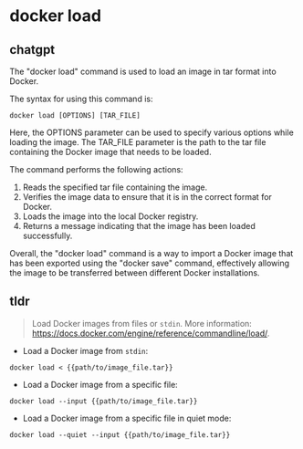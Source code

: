 # docker load 
## chatgpt 
The "docker load" command is used to load an image in tar format into Docker. 

The syntax for using this command is: 

```
docker load [OPTIONS] [TAR_FILE]
```

Here, the OPTIONS parameter can be used to specify various options while loading the image. The TAR_FILE parameter is the path to the tar file containing the Docker image that needs to be loaded.

The command performs the following actions: 

1. Reads the specified tar file containing the image.
2. Verifies the image data to ensure that it is in the correct format for Docker.
3. Loads the image into the local Docker registry.
4. Returns a message indicating that the image has been loaded successfully.

Overall, the "docker load" command is a way to import a Docker image that has been exported using the "docker save" command, effectively allowing the image to be transferred between different Docker installations. 

## tldr 
 
> Load Docker images from files or `stdin`.
> More information: <https://docs.docker.com/engine/reference/commandline/load/>.

- Load a Docker image from `stdin`:

`docker load < {{path/to/image_file.tar}}`

- Load a Docker image from a specific file:

`docker load --input {{path/to/image_file.tar}}`

- Load a Docker image from a specific file in quiet mode:

`docker load --quiet --input {{path/to/image_file.tar}}`
